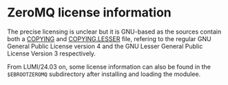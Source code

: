 # ZeroMQ license information

The precise licensing is unclear but it is GNU-based as the sources
contain both a 
[COPYING](https://github.com/zeromq/libzmq/blob/master/COPYING) and
[COPYING.LESSER](https://github.com/zeromq/libzmq/blob/master/COPYING.LESSER) file,
refering to the regular GNU General Public License version 4 and the GNU Lesser
General Public License Version 3 respectively.

From LUMI/24.03 on, some license information can also be found in the 
`$EBROOTZEROMQ` subdirectory after installing and loading the modulee.
